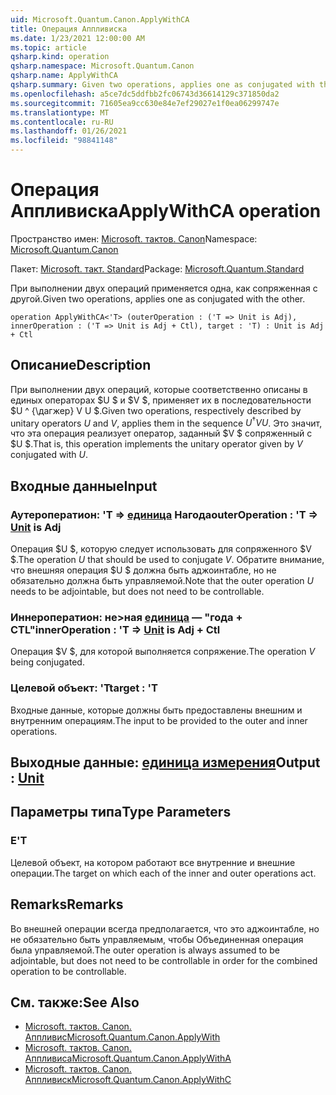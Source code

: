 ```yaml
---
uid: Microsoft.Quantum.Canon.ApplyWithCA
title: Операция Аппливиска
ms.date: 1/23/2021 12:00:00 AM
ms.topic: article
qsharp.kind: operation
qsharp.namespace: Microsoft.Quantum.Canon
qsharp.name: ApplyWithCA
qsharp.summary: Given two operations, applies one as conjugated with the other.
ms.openlocfilehash: a5ce7dc5ddfbb2fc06743d36614129c371850da2
ms.sourcegitcommit: 71605ea9cc630e84e7ef29027e1f0ea06299747e
ms.translationtype: MT
ms.contentlocale: ru-RU
ms.lasthandoff: 01/26/2021
ms.locfileid: "98841148"
---
```

# <a name="applywithca-operation"></a><span data-ttu-id="8cc47-102">Операция Аппливиска</span><span class="sxs-lookup"><span data-stu-id="8cc47-102">ApplyWithCA operation</span></span>

<span data-ttu-id="8cc47-103">Пространство имен: [Microsoft. тактов. Canon](xref:Microsoft.Quantum.Canon)</span><span class="sxs-lookup"><span data-stu-id="8cc47-103">Namespace: [Microsoft.Quantum.Canon](xref:Microsoft.Quantum.Canon)</span></span>

<span data-ttu-id="8cc47-104">Пакет: [Microsoft. такт. Standard](https://nuget.org/packages/Microsoft.Quantum.Standard)</span><span class="sxs-lookup"><span data-stu-id="8cc47-104">Package: [Microsoft.Quantum.Standard](https://nuget.org/packages/Microsoft.Quantum.Standard)</span></span>


<span data-ttu-id="8cc47-105">При выполнении двух операций применяется одна, как сопряженная с другой.</span><span class="sxs-lookup"><span data-stu-id="8cc47-105">Given two operations, applies one as conjugated with the other.</span></span>

```qsharp
operation ApplyWithCA<'T> (outerOperation : ('T => Unit is Adj), innerOperation : ('T => Unit is Adj + Ctl), target : 'T) : Unit is Adj + Ctl
```


## <a name="description"></a><span data-ttu-id="8cc47-106">Описание</span><span class="sxs-lookup"><span data-stu-id="8cc47-106">Description</span></span>

<span data-ttu-id="8cc47-107">При выполнении двух операций, которые соответственно описаны в единых операторах $U $ и $V $, применяет их в последовательности $U ^ {\дагжер} V U $.</span><span class="sxs-lookup"><span data-stu-id="8cc47-107">Given two operations, respectively described by unitary operators $U$ and $V$, applies them in the sequence $U^{\dagger} V U$.</span></span> <span data-ttu-id="8cc47-108">Это значит, что эта операция реализует оператор, заданный $V $ сопряженный с $U $.</span><span class="sxs-lookup"><span data-stu-id="8cc47-108">That is, this operation implements the unitary operator given by $V$ conjugated with $U$.</span></span>

## <a name="input"></a><span data-ttu-id="8cc47-109">Входные данные</span><span class="sxs-lookup"><span data-stu-id="8cc47-109">Input</span></span>

### <a name="outeroperation--t--unit--is-adj"></a><span data-ttu-id="8cc47-110">Аутероператион: 'T => [единица](xref:microsoft.quantum.lang-ref.unit)  Нагода</span><span class="sxs-lookup"><span data-stu-id="8cc47-110">outerOperation : 'T => [Unit](xref:microsoft.quantum.lang-ref.unit)  is Adj</span></span>

<span data-ttu-id="8cc47-111">Операция $U $, которую следует использовать для сопряженного $V $.</span><span class="sxs-lookup"><span data-stu-id="8cc47-111">The operation $U$ that should be used to conjugate $V$.</span></span> <span data-ttu-id="8cc47-112">Обратите внимание, что внешняя операция $U $ должна быть аджоинтабле, но не обязательно должна быть управляемой.</span><span class="sxs-lookup"><span data-stu-id="8cc47-112">Note that the outer operation $U$ needs to be adjointable, but does not need to be controllable.</span></span>


### <a name="inneroperation--t--unit--is-adj--ctl"></a><span data-ttu-id="8cc47-113">Иннероператион: не>ная [единица](xref:microsoft.quantum.lang-ref.unit)  — "года + CTL"</span><span class="sxs-lookup"><span data-stu-id="8cc47-113">innerOperation : 'T => [Unit](xref:microsoft.quantum.lang-ref.unit)  is Adj + Ctl</span></span>

<span data-ttu-id="8cc47-114">Операция $V $, для которой выполняется сопряжение.</span><span class="sxs-lookup"><span data-stu-id="8cc47-114">The operation $V$ being conjugated.</span></span>


### <a name="target--t"></a><span data-ttu-id="8cc47-115">Целевой объект: 'T</span><span class="sxs-lookup"><span data-stu-id="8cc47-115">target : 'T</span></span>

<span data-ttu-id="8cc47-116">Входные данные, которые должны быть предоставлены внешним и внутренним операциям.</span><span class="sxs-lookup"><span data-stu-id="8cc47-116">The input to be provided to the outer and inner operations.</span></span>



## <a name="output--unit"></a><span data-ttu-id="8cc47-117">Выходные данные: [единица измерения](xref:microsoft.quantum.lang-ref.unit)</span><span class="sxs-lookup"><span data-stu-id="8cc47-117">Output : [Unit](xref:microsoft.quantum.lang-ref.unit)</span></span>



## <a name="type-parameters"></a><span data-ttu-id="8cc47-118">Параметры типа</span><span class="sxs-lookup"><span data-stu-id="8cc47-118">Type Parameters</span></span>

### <a name="t"></a><span data-ttu-id="8cc47-119">Е</span><span class="sxs-lookup"><span data-stu-id="8cc47-119">'T</span></span>

<span data-ttu-id="8cc47-120">Целевой объект, на котором работают все внутренние и внешние операции.</span><span class="sxs-lookup"><span data-stu-id="8cc47-120">The target on which each of the inner and outer operations act.</span></span>

## <a name="remarks"></a><span data-ttu-id="8cc47-121">Remarks</span><span class="sxs-lookup"><span data-stu-id="8cc47-121">Remarks</span></span>

<span data-ttu-id="8cc47-122">Во внешней операции всегда предполагается, что это аджоинтабле, но не обязательно быть управляемым, чтобы Объединенная операция была управляемой.</span><span class="sxs-lookup"><span data-stu-id="8cc47-122">The outer operation is always assumed to be adjointable, but does not need to be controllable in order for the combined operation to be controllable.</span></span>

## <a name="see-also"></a><span data-ttu-id="8cc47-123">См. также:</span><span class="sxs-lookup"><span data-stu-id="8cc47-123">See Also</span></span>

- [<span data-ttu-id="8cc47-124">Microsoft. тактов. Canon. Аппливис</span><span class="sxs-lookup"><span data-stu-id="8cc47-124">Microsoft.Quantum.Canon.ApplyWith</span></span>](xref:Microsoft.Quantum.Canon.ApplyWith)
- [<span data-ttu-id="8cc47-125">Microsoft. тактов. Canon. Аппливиса</span><span class="sxs-lookup"><span data-stu-id="8cc47-125">Microsoft.Quantum.Canon.ApplyWithA</span></span>](xref:Microsoft.Quantum.Canon.ApplyWithA)
- [<span data-ttu-id="8cc47-126">Microsoft. тактов. Canon. Аппливиск</span><span class="sxs-lookup"><span data-stu-id="8cc47-126">Microsoft.Quantum.Canon.ApplyWithC</span></span>](xref:Microsoft.Quantum.Canon.ApplyWithC)